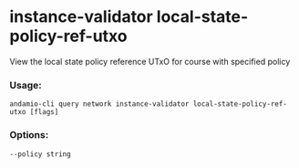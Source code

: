 # instance-validator local-state-policy-ref-utxo
View the local state policy reference UTxO for course with specified policy

### Usage:
```
andamio-cli query network instance-validator local-state-policy-ref-utxo [flags]

```

### Options:
```
--policy string
```

